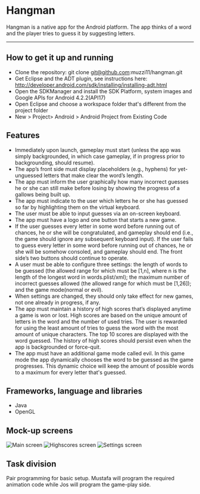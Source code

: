 Hangman
=======

Hangman is a native app for the Android platform. The app thinks of a word and the player tries to guess it by suggesting letters.

----------

How to get it up and running
---------

- Clone the repository: git clone git@github.com:muzzi11/hangman.git
- Get Eclipse and the ADT plugin, see instructions here: http://developer.android.com/sdk/installing/installing-adt.html
- Open the SDKManager and install the SDK Platform, system images and Google APIs for Android 4.2.2(API17)
- Open Eclipse and choose a workspace folder that's different from the project folder
- New > Project> Android > Android Project from Existing Code

Features
---------

- Immediately upon launch, gameplay must start (unless the app was simply backgrounded, in which case gameplay, if in progress prior to backgrounding, should resume).
- The app’s front side must display placeholders (e.g., hyphens) for yet-unguessed letters that make clear the word’s length.
- The app must inform the user graphically how many incorrect guesses he or she can still make before losing by showing the progress of a gallows being built up.
- The app must indicate to the user which letters he or she has guessed so far by highlighting them on the virtual keyboard.
- The user must be able to input guesses via an on-screen keyboard.
- The app must have a logo and one button that starts a new game.
- If the user guesses every letter in some word before running out of chances, he or she will be congratulated, and gameplay should end (i.e., the game should ignore any subsequent keyboard input). If the user fails to guess every letter in some word before running out of chances, he or she will be somehow consoled, and gameplay should end. The front side’s two buttons should continue to operate.
- A user must be able to configure three settings: the length of words to be guessed (the allowed range for which must be [1,n], where n is the length of the longest word in words.plist/xml); the maximum number of incorrect guesses allowed (the allowed range for which must be [1,26]); and the game mode(normal or evil).
- When settings are changed, they should only take effect for new games, not one already in progress, if any.
- The app must maintain a history of high scores that’s displayed anytime a game is won or lost. High scores are based on the unique amount of letters in the word and the number of used tries. The user is rewarded for using the least amount of tries to guess the word with the most amount of unique characters. The top 10 scores are displayed with the word guessed. The history of high scores should persist even when the app is backgrounded or force-quit.
- The app must have an additional game mode called evil. In this game mode the app dynamically chooses the word to be guessed as the game progresses. This dynamic choice will keep the amount of possible words to a maximum for every letter that's guessed.

Frameworks, language and libraries
---------

- Java
- OpenGL

Mock-up screens
---------

![Main screen](https://raw.github.com/muzzi11/hangman/master/Doc/mock-main.png)
![Highscores screen](https://raw.github.com/muzzi11/hangman/master/Doc/mock-highscores.png)
![Settings screen](https://raw.github.com/muzzi11/hangman/master/Doc/mock-settings.png)

Task division
---------
Pair programming for basic setup. Mustafa will program the required animation code while Jos will program the game-play side.
